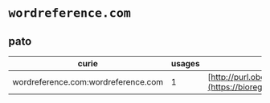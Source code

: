 # `wordreference.com`
## pato
| curie                               |   usages | nodes                                                                                                             |
|-------------------------------------|----------|-------------------------------------------------------------------------------------------------------------------|
| wordreference.com:wordreference.com |        1 | [http://purl.obolibrary.org/obo/PATO:0001822](https://bioregistry.io/http://purl.obolibrary.org/obo/PATO:0001822) |

